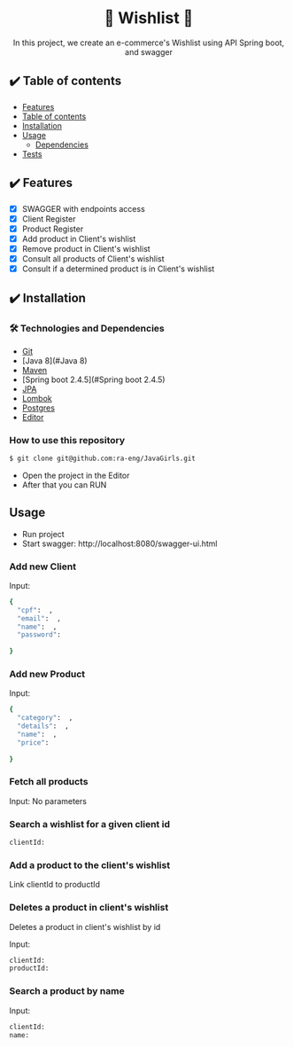 <h1 align="center">🚀 Wishlist 🚀</h1>
<p align="center">  In this project, we create an e-commerce's Wishlist using API Spring boot, and swagger
</p>

## :heavy_check_mark: Table of contents 

<!--ts-->
- [Features](#Features)
- [Table of contents ](#table-of-contents)
- [Installation](#installation)
- [Usage](#usage)
    - [Dependencies](#dependencies)
- [Tests](#tests)
<!--te-->


## :heavy_check_mark: Features

- [x] SWAGGER with endpoints access 
- [x] Client Register
- [x] Product Register
- [x] Add product in Client's wishlist
- [x] Remove product in Client's wishlist
- [x] Consult all products of Client's wishlist
- [x] Consult if a determined product is in Client's wishlist

## :heavy_check_mark: Installation

### 🛠 Technologies and Dependencies
* [Git](#Git)
* [Java 8](#Java 8)
* [Maven](#Maven)
* [Spring boot 2.4.5](#Spring boot 2.4.5)
* [JPA](#JPA)
* [Lombok](#Lombok)
* [Postgres](#Postgres)
* [Editor](#Editor4.5)

### How to use this repository
```bash
$ git clone git@github.com:ra-eng/JavaGirls.git
```
- Open the project in the Editor
- After that you can RUN


## Usage

- Run project
- Start swagger: http://localhost:8080/swagger-ui.html

### Add new Client
Input:
```bash
{
  "cpf":  , 
  "email":  ,
  "name":  ,
  "password":  
  
}
```
### Add new Product
Input:
```bash
{
  "category":  , 
  "details":  ,
  "name":  ,
  "price":  
  
}
```

### Fetch all products
Input:
No parameters

### Search a wishlist for a given client id
```bash
clientId: 
```

### Add a product to the client's wishlist
Link clientId to productId

### Deletes a product in client's wishlist
Deletes a product in client's wishlist by id 

Input: 
```bash
clientId: 
productId:
```
### Search a product by name
Input:
```bash
clientId: 
name:
```




